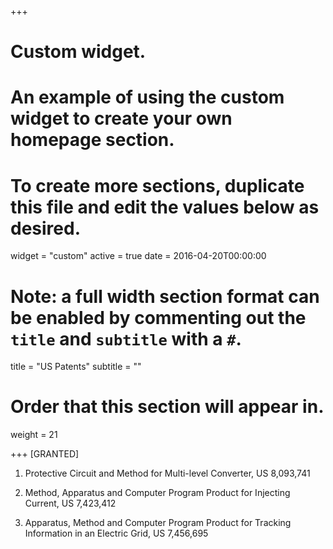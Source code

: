 +++
# Custom widget.
# An example of using the custom widget to create your own homepage section.
# To create more sections, duplicate this file and edit the values below as desired.
widget = "custom"
active = true
date = 2016-04-20T00:00:00

# Note: a full width section format can be enabled by commenting out the `title` and `subtitle` with a `#`.
title = "US Patents"
subtitle = ""

# Order that this section will appear in.
weight = 21

+++
[GRANTED]

1.	Protective Circuit and Method for Multi-level Converter, US 8,093,741

2.	Method, Apparatus and Computer Program Product for Injecting Current, US 7,423,412

3.	Apparatus, Method and Computer Program Product for Tracking Information in an Electric Grid, US 7,456,695 
